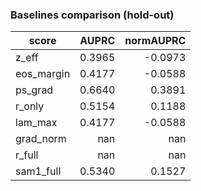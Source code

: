 ### Baselines comparison (hold-out)

| score | AUPRC | normAUPRC |
|---|---:|---:|
| z_eff | 0.3965 | -0.0973 |
| eos_margin | 0.4177 | -0.0588 |
| ps_grad | 0.6640 | 0.3891 |
| r_only | 0.5154 | 0.1188 |
| lam_max | 0.4177 | -0.0588 |
| grad_norm | nan | nan |
| r_full | nan | nan |
| sam1_full | 0.5340 | 0.1527 |
